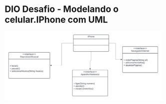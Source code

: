 # DIO Desafio - Modelando o celular.IPhone com UML
<img src="assets/modelagem-iphone-uml.png" alt="test">